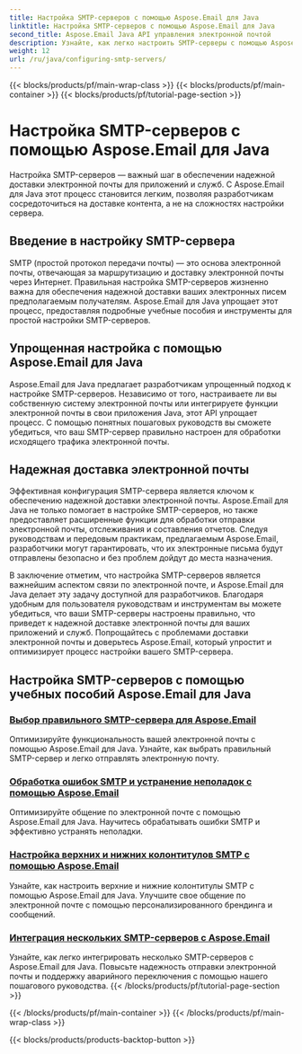 ```yaml
---
title: Настройка SMTP-серверов с помощью Aspose.Email для Java
linktitle: Настройка SMTP-серверов с помощью Aspose.Email для Java
second_title: Aspose.Email Java API управления электронной почтой
description: Узнайте, как легко настроить SMTP-серверы с помощью Aspose.Email для Java. Пошаговые руководства для бесперебойной доставки электронной почты.
weight: 12
url: /ru/java/configuring-smtp-servers/
---
```


{{< blocks/products/pf/main-wrap-class >}}
{{< blocks/products/pf/main-container >}}
{{< blocks/products/pf/tutorial-page-section >}}

# Настройка SMTP-серверов с помощью Aspose.Email для Java



Настройка SMTP-серверов — важный шаг в обеспечении надежной доставки электронной почты для приложений и служб. С Aspose.Email для Java этот процесс становится легким, позволяя разработчикам сосредоточиться на доставке контента, а не на сложностях настройки сервера.

## Введение в настройку SMTP-сервера

SMTP (простой протокол передачи почты) — это основа электронной почты, отвечающая за маршрутизацию и доставку электронной почты через Интернет. Правильная настройка SMTP-серверов жизненно важна для обеспечения надежной доставки ваших электронных писем предполагаемым получателям. Aspose.Email для Java упрощает этот процесс, предоставляя подробные учебные пособия и инструменты для простой настройки SMTP-серверов.

## Упрощенная настройка с помощью Aspose.Email для Java

Aspose.Email для Java предлагает разработчикам упрощенный подход к настройке SMTP-серверов. Независимо от того, настраиваете ли вы собственную систему электронной почты или интегрируете функции электронной почты в свои приложения Java, этот API упрощает процесс. С помощью понятных пошаговых руководств вы сможете убедиться, что ваш SMTP-сервер правильно настроен для обработки исходящего трафика электронной почты.

## Надежная доставка электронной почты

Эффективная конфигурация SMTP-сервера является ключом к обеспечению надежной доставки электронной почты. Aspose.Email для Java не только помогает в настройке SMTP-серверов, но также предоставляет расширенные функции для обработки отправки электронной почты, отслеживания и составления отчетов. Следуя руководствам и передовым практикам, предлагаемым Aspose.Email, разработчики могут гарантировать, что их электронные письма будут отправлены безопасно и без проблем дойдут до места назначения.

В заключение отметим, что настройка SMTP-серверов является важнейшим аспектом связи по электронной почте, и Aspose.Email для Java делает эту задачу доступной для разработчиков. Благодаря удобным для пользователя руководствам и инструментам вы можете убедиться, что ваши SMTP-серверы настроены правильно, что приведет к надежной доставке электронной почты для ваших приложений и служб. Попрощайтесь с проблемами доставки электронной почты и доверьтесь Aspose.Email, который упростит и оптимизирует процесс настройки вашего SMTP-сервера.

## Настройка SMTP-серверов с помощью учебных пособий Aspose.Email для Java
### [Выбор правильного SMTP-сервера для Aspose.Email](./choosing-the-right-smtp-server/)
Оптимизируйте функциональность вашей электронной почты с помощью Aspose.Email для Java. Узнайте, как выбрать правильный SMTP-сервер и легко отправлять электронную почту.
### [Обработка ошибок SMTP и устранение неполадок с помощью Aspose.Email](./handling-smtp-errors-and-troubleshooting/)
Оптимизируйте общение по электронной почте с помощью Aspose.Email для Java. Научитесь обрабатывать ошибки SMTP и эффективно устранять неполадки.
### [Настройка верхних и нижних колонтитулов SMTP с помощью Aspose.Email](./customizing-smtp-headers-and-footers/)
Узнайте, как настроить верхние и нижние колонтитулы SMTP с помощью Aspose.Email для Java. Улучшите свое общение по электронной почте с помощью персонализированного брендинга и сообщений.
### [Интеграция нескольких SMTP-серверов с Aspose.Email](./integrating-multiple-smtp-servers/)
Узнайте, как легко интегрировать несколько SMTP-серверов с Aspose.Email для Java. Повысьте надежность отправки электронной почты и поддержку аварийного переключения с помощью нашего пошагового руководства.
{{< /blocks/products/pf/tutorial-page-section >}}

{{< /blocks/products/pf/main-container >}}
{{< /blocks/products/pf/main-wrap-class >}}

{{< blocks/products/products-backtop-button >}}
